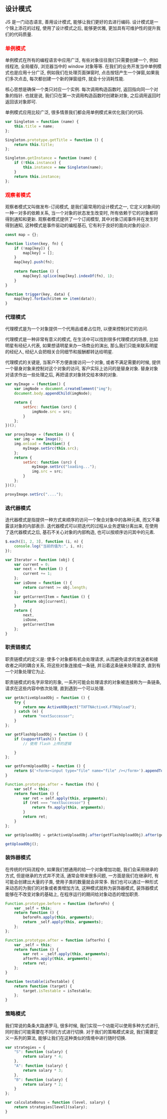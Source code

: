 ## 设计模式

JS 是一门动态语言, 善用设计模式, 能够让我们更好的去进行编码. 设计模式是一个锦上添花的过程, 使用了设计模式之后, 能够更优雅, 更加具有可维护性的提升我们的代码质量.

### <font color="red">单例模式</font>

单例模式在所有的编程语言中应用广泛, 有些对象往往我们只需要创建一个, 例如线程池, 全局缓存, 浏览器当中的 window 对象等等. 在我们的业务开发当中单例模式也是应用十分广泛, 例如我们在处理页面弹窗时, 点击按钮产生一个弹窗,如果我们多次点击, 每次都创建一个新的弹窗组件, 就会十分消耗性能.

核心思想是确保一个类只对应一个实例. 每次调用构造函数时, 返回指向同一个对象的指针. 也就是说, 我们只在第一次调用构造函数时创建新对象, 之后调用返回时返回该对象即可.

单例模式应用比较广泛, 很多情景我们都会用单例模式来优化我们的代码.

```js
var Singleton = function (name) {
    this.title = name;
};

Singleton.prototype.getTitle = function () {
    return this.title;
};

Singleton.getInstance = function (name) {
    if (!this.instance) {
        this.instance = new Singleton(name);
    }
    return this.instance;
};
```

### <font color="red">观察者模式</font>

观察者模式又叫做发布-订阅模式, 是我们最常用的设计模式之一, 它定义对象间的一种一对多的依赖关系, 当一个对象的状态发生改变时, 所有依赖于它的对象都将得到通知和更新. 观察者模式提供了一个订阅模型, 其中对象订阅事件并在发生时得到通知, 这种模式是事件驱动的编程基石, 它有利于良好的面向对象的设计.

```js
const map = {};

function listen(key, fn) {
    if (!map[key]) {
        map[key] = [];
    }
    map[key].push(fn);
    
    return function () {
        map[key].splice(map[key].indexOf(fn), 1);
    }
}

function trigger(key, data) {
    map[key].forEach(item => item(data));
}
```

### 代理模式

代理模式是为一个对象提供一个代用品或者占位符, 以便来控制对它的访问.

代理模式是一种非常有意义的模式, 在生活中可以找到很多代理模式的场景, 比如明星有经纪人代表, 如果想请明星来办一场商业的演出, 那么我们只能来联系明星的经纪人, 经纪人会把相关合同细节和报酬都转达给明星.

代理模式的关键是, 当客户不方便直接访问一个对象, 或者不满足需要的时候, 提供一个替身对象来控制对这个对象的访问, 客户实际上访问的是替身对象. 替身对象对请求作出一些处理之后, 再把请求对象转交给本体的对象.

```js
var myImage = (function() {
    var imgNode = document.createElement("img");
    document.body.appendChild(imgNode);

    return {
        setSrc: function (src) {
            imgNode.src = src;
        }
    };
})();

var proxyImage = (function () {
    var img = new Image();
    img.onload = function() {
        myImage.setSrc(this.src);
    };
    return {
        setSrc: function (src) {
			myImage.setSrc("loading...");
            img.src = src;
        }
    };
})();

proxyImage.setSrc("....");
```

### 迭代器模式

迭代器模式是指提供一种方式来顺序的访问一个聚合对象中的各种元素, 而又不暴露该对象的内部表示. 迭代器模式可以把迭代的过程从业务逻辑分离出来, 在使用了迭代器模式之后, 基石不关心对象的内部构造, 也可以按顺序访问其中的元素.

```js
$.each([1, 2, 3], function (i, n) {
    console.log("当前的值为:", i, n);
});

var Iterator = function (obj) {
    var current = 0;
    var next = function () {
        current += 1;
    };
    var isDone = function () {
        return current >= obj.length;
    };
    var getCurrentItem = function () {
        return obj[current];
    }
    return {
        next,
        isDone,
        getCurrentItem
    };
}
```

### 职责链模式

职责链模式的定义是: 使多个对象都有机会处理请求, 从而避免请求的发送者和接收者之间的耦合关系, 将这些对象连接成一条链, 并沿着这条链来处理请求, 直到有一个对象处理它为止.

职责链模式的名字非常的形象, 一系列可能会处理请求的对象被连接称为一条链条, 请求在这些内容中依次处理, 直到遇到一个可以处理.

```js
var getActiveUploadObj = function () {
    try {
        return new ActiveXObject("TXFTNActiveX.FTNUpload");
    } catch (e) {
        return "nextSuccessor";
    }
};

var getFlashUploadObj = function () {
    if (supportFlash()) {
        // 使用 flash 上传的逻辑

    }
};

var getFormUploadObj = function () {
    return $('<form><input type="file" name="file" /></form>').appendTo($('body'));
}

Function.prototype.after = function (fn) {
    var self = this;
    return function () {
        var ret = self.apply(this, arguments);
        if (ret === "nextSuccessor") {
            return fn.apply(this, arguments);
        }
        return ret;
    }
};

var getUploadObj = getActiveUploadObj.after(getFlashUploadObj).after(getFormUploadObj);

getUploadObj();
```

### 装饰器模式

在传统的代码流程中, 如果我们想通用的给一个对象增加功能, 我们会采用继承的方式, 但是继承的方式并不灵活, 通常会带来很多问题, 一方面是我们在继承时, 有可能会创建出大量的子类, 使用子类的数量就会非常多. 我们也可以通过一种形式来动态的为我们的对象或者类增加方法, 这种模式就称为装饰器模式, 装饰器模式能够在不改变对象的基础上, 在程序运行的期间给对象动态的增加职责.

```js
Function.prototype.before = function (beforeFn) {
	var _self = this;
	return function () {
		beforeFn.apply(this, arguments);
		return _self.apply(this, arguments);
	};
};

Function.prototype.after = function (afterFn) {
	var _self = this;
	return function () {
		var ret = _self.apply(this, arguments);
		afterFn.apply(this, arguments);
		return ret;
	};
}

function testable(isTestable) {
	return function (target) {
		target.isTestable = isTestable;
	};
}
```

### 策略模式

我们常说的条条大路通罗马, 很多时候, 我们实现一个功能可以使用多种方式进行, 同时我们可能需要在不同的方式进行切换. 对于我们的策略模式来说, 我们需要定义一系列的算法, 能够让我们在这种类似的情境中进行随时切换.

```js
var strategies = {
    "S": function (salary) {
        return salary * 4;
    },
    "A": function (salary) {
        return salary * 3;
    },
    "B": function (salary) {
        return salary * 2;
    }
};

var calculateBonus = function (level, salary) {
    return strategies[level](salary);
}
```

